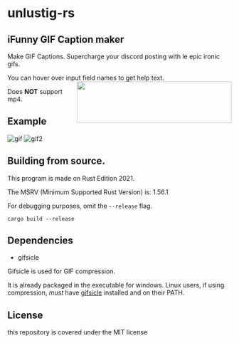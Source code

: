 # unlustig-rs

## iFunny GIF Caption maker

Make GIF Captions. Supercharge your discord posting with le epic ironic gifs. 

You can hover over input field names to get help text.
<img align="right" width="348" height="93" src="https://media.discordapp.net/attachments/834076909557645335/929745021148729364/unknown.png">

Does **NOT** support mp4.

## Example
![gif](https://media.discordapp.net/attachments/834076909557645335/929746951757496351/2VUqz.gif)
![gif2](https://media.discordapp.net/attachments/834076909557645335/929748427724701706/ezgif-2-5dbac32931.gif)

## Building from source.
This program is made on Rust Edition 2021. 

The MSRV (Minimum Supported Rust Version) is: 1.56.1

For debugging purposes, omit the `--release` flag.
```
cargo build --release 
```

## Dependencies

* gifsicle

Gifsicle is used for GIF compression. 

It is already packaged in the executable for windows. 
Linux users, if using compression, *must* have [gifsicle](https://www.lcdf.org/gifsicle/) installed and on their PATH.

## License 
this repository is covered under the MIT license
